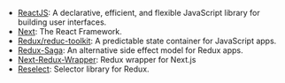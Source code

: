 
- [ReactJS](https://github.com/facebook/react): A declarative, efficient, and flexible JavaScript library for building user interfaces.
- [Next](https://github.com/zeit/next.js): The React Framework.
- [Redux/reduc-toolkit](https://github.com/reduxjs/redux): A predictable state container for JavaScript apps.
- [Redux-Saga](https://github.com/redux-saga/redux-saga): An alternative side effect model for Redux apps.
- [Next-Redux-Wrapper](https://github.com/kirill-konshin/next-redux-wrapper): Redux wrapper for Next.js
- [Reselect](https://github.com/reduxjs/reselect): Selector library for Redux.
